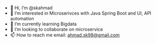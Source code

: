 - 👋 Hi, I’m @skahmad
- 👀 I’m interested in Microserivces with Java Spring Boot and UI, API automation
- 🌱 I’m currently learning Bigdata
- 💞️ I’m looking to collaborate on microservice
- 📫 How to reach me email: ahmad.sk98@gmail.com

<!---
skahmad/skahmad is a ✨ special ✨ repository because its `README.md` (this file) appears on your GitHub profile.
You can click the Preview link to take a look at your changes.
--->
